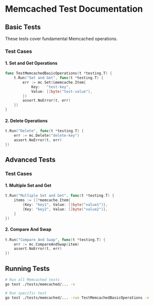 # Memcached Test Documentation

## Basic Tests
These tests cover fundamental Memcached operations.

### Test Cases

#### 1. Set and Get Operations
```go
func TestMemcachedBasicOperations(t *testing.T) {
    t.Run("Set and Get", func(t *testing.T) {
        err := mc.Set(&memcache.Item{
            Key:   "test-key",
            Value: []byte("test-value"),
        })
        assert.NoError(t, err)
    })
}
```

#### 2. Delete Operations
```go
t.Run("Delete", func(t *testing.T) {
    err := mc.Delete("delete-key")
    assert.NoError(t, err)
})
```

## Advanced Tests

### Test Cases

#### 1. Multiple Set and Get
```go
t.Run("Multiple Set and Get", func(t *testing.T) {
    items := []*memcache.Item{
        {Key: "key1", Value: []byte("value1")},
        {Key: "key2", Value: []byte("value2")},
    }
})
```

#### 2. Compare And Swap
```go
t.Run("Compare And Swap", func(t *testing.T) {
    err := mc.CompareAndSwap(item)
    assert.NoError(t, err)
})
```

## Running Tests
```bash
# Run all Memcached tests
go test ./tests/memcached/... -v

# Run specific test
go test ./tests/memcached/... -run TestMemcachedBasicOperations -v
``` 